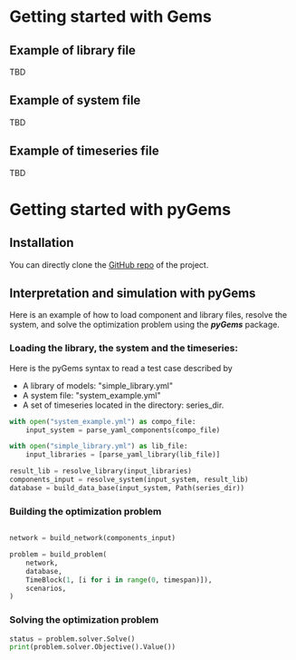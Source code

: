 # Getting started with Gems

## Example of library file
TBD

## Example of system file
TBD

## Example of timeseries file
TBD

# Getting started with pyGems

## Installation

You can directly clone the [GitHub repo](https://github.com/AntaresSimulatorTeam/pyGems) of the project.

## Interpretation and simulation with pyGems

Here is an example of how to load component and library files, resolve the system, and solve the optimization problem using the ***pyGems*** package.

### Loading the library, the system and the timeseries:

Here is the pyGems syntax to read a test case described by

-  A library of models: "simple_library.yml"
-  A system file: "system_example.yml"
-  A set of timeseries located in the directory: series_dir.

~~~ python
with open("system_example.yml") as compo_file:
    input_system = parse_yaml_components(compo_file)

with open("simple_library.yml") as lib_file:
    input_libraries = [parse_yaml_library(lib_file)]

result_lib = resolve_library(input_libraries)
components_input = resolve_system(input_system, result_lib)
database = build_data_base(input_system, Path(series_dir))
~~~

### Building the optimization problem



~~~ python

network = build_network(components_input)

problem = build_problem(
    network,
    database,
    TimeBlock(1, [i for i in range(0, timespan)]),
    scenarios,
)
~~~

### Solving the optimization problem
~~~ python
status = problem.solver.Solve()
print(problem.solver.Objective().Value())
~~~
